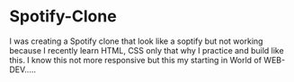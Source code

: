 # Spotify-Clone
I was creating a Spotify clone that look like a soptify but not working because I recently learn HTML, CSS only that why I practice and build like this.
I know this not more responsive but this my starting in World of WEB-DEV.....